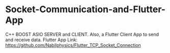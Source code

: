 # Socket-Communication-and-Flutter-App
 C++ BOOST ASIO SERVER and CLIENT. Also, a Flutter Client App to send and receive data.
 Flutter App Link: https://github.com/Nabilphysics/Flutter_TCP_Socket_Connection
